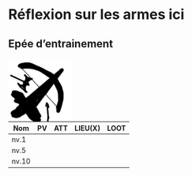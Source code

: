 # Réflexion sur les armes ici



## Epée d’entrainement 

<img src="../web/imgs/armes/inconu.png"  style="float: left;"/>

| Nom   | PV   | ATT  | LIEU(X) | LOOT |
| ----- | ---- | ---- | ------- | ---- |
| nv.1  |      |      |         |      |
| nv.5  |      |      |         |      |
| nv.10 |      |      |         |      |